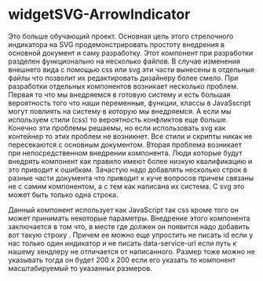 # widgetSVG-ArrowIndicator
Это больше обучающий проект. Основная цель этого стрелочного индикатора на SVG продемонстрировать простоту внедрения в основной документ и саму разработку.
Этот компонент при разработки разделен функционально на несколько файлов. В случае изменения внешнего вида с помощью css или svg эти части вынесены в отдельные файлы что
позволит их редактировать дизайнеру более смело.
При разработки отдельных компонентов возникает несколько проблем. Первая то что мы внедряемся в готовую систему и есть большая вероятность
того что наши переменные, функции, классы в JavaSscript могут повлиять на систему в которую мы внедряемся. А если мы используем стили (css)
то вероятность конфликтов еще больше. Конечно эти проблемы решаемы, но если использовать svg как контейнер то этих проблем не возникнет.
Все стили и скрипты никак не пересекаются с основным документом. Вторая проблема возникает при непосредственном внедрении компонента. Люди которые
будут внедрять компонент как правило имеют более низкую квалификацию и это приводит к ошибкам. Зачастую надо добавлять несколько строк в разные части документа
что приводит к куче вопросов причем связаны не с самим компонентом, а с тем как написана их система. С svg это может быть только одна строка.

Данный компонент использует как JavaScript так css кроме того он может принимать некоторые параметры. Внедрение этого компонента заключается в том что,
в месте где должен он появится надо добавить вот такую строку <object width="200px" height="200px" id="voltL3" data="svg/SVG-ArrowIndicator.svg" type="image/svg+xml" data-service-url="/handlers/getControlVolt.php">.
Причем ее можно еще упростить не писать id если у нас только один индикатор и не писать data-service-url если путь к нашему хендлеру не отличается от написанного.
Размер тоже можно не указывать тогда он будет 200 х 200 если его указать то компонент масштабируемый то указанных размеров.

